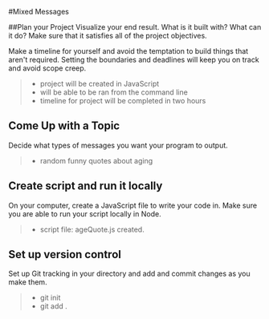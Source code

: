 #Mixed Messages

##Plan your Project
Visualize your end result. What is it built with? What can it do? Make sure that it satisfies all of the project objectives.

Make a timeline for yourself and avoid the temptation to build things that aren't required. Setting the boundaries and deadlines will keep you on track and avoid scope creep.

>* project will be created in JavaScript
>* will be able to be ran from the command line
>* timeline for project will be completed in two hours

## Come Up with a Topic
Decide what types of messages you want your program to output.

>* random funny quotes about aging

## Create script and run it locally
On your computer, create a JavaScript file to write your code in. Make sure you are able to run your script locally in Node.

>* script file: ageQuote.js created.

## Set up version control
Set up Git tracking in your directory and add and commit changes as you make them.

>* git init
>* git add .
